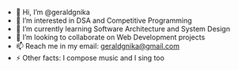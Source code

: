 - 👋 Hi, I’m @geraldgnika
- 👀 I’m interested in DSA and Competitive Programming
- 🌱 I’m currently learning Software Architecture and System Design
- 💞️ I’m looking to collaborate on Web Development projects
- 📫 Reach me in my email: geraldgnika@gmail.com
- ⚡ Other facts: I compose music and I sing too
